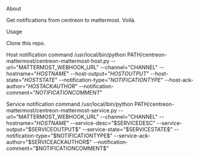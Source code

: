About

Get notifications from centreon to mattermost.
Voilà.

Usage

Clone this repo.

Host notification command
/usr/local/bin/python PATH/centreon-mattermost/centreon-mattermost-host.py --url="MATTERMOST_WEBHOOK_URL" --channel="CHANNEL" --hostname="$HOSTNAME$" --host-output="$HOSTOUTPUT$" --host-state="$HOSTSTATE$" --notification-type="$NOTIFICATIONTYPE$" --host-ack-author="$HOSTACKAUTHOR$" --notification-comment="$NOTIFICATIONCOMMENT$"

Service notification command
/usr/local/bin/python PATH/centreon-mattermost/centreon-mattermost-service.py --url="MATTERMOST_WEBHOOK_URL" --channel="CHANNEL" --hostname="$HOSTNAME$" --service-desc="$SERVICEDESC" --service-output="$SERVICEOUTPUT$" --service-state="$SERVICESTATE$" --notification-type="$NOTIFICATIONTYPE$" --service-ack-author="$SERVICEACKAUTHOR$" --notification-comment="$NOTIFICATIONCOMMENT$"
